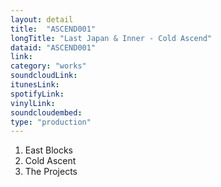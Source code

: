 ```yaml
---
layout: detail
title:  "ASCEND001"
longTitle: "Last Japan & Inner - Cold Ascend"
dataid: "ASCEND001"
link:
category: "works"
soundcloudLink:
itunesLink:
spotifyLink:
vinylLink:
soundcloudembed:
type: "production"
---
```


1. East Blocks
2. Cold Ascent
3. The Projects 
